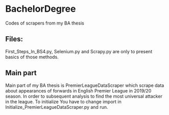 # BachelorDegree
Codes of scrapers from my BA thesis

## Files:
First_Steps_In_BS4.py, Selenium.py and Scrapy.py are only to present basics of those methods. 

## Main part
Main part of my BA thesis is PremierLeagueDataScraper which scrape data about appearances of forwards in English Premier League in 2019/20 season. In order to subsequent analysis to find the most universal attacker in the league. To initialize You have to change import in Initialize_PremierLeagueDataScraper.py and run.
